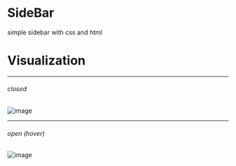 # SideBar
simple sidebar with css and html

# Visualization

---
###### closed
![image](https://user-images.githubusercontent.com/76136248/201547997-f3f73f5f-fca8-4814-a938-52335b702f2c.png)

---
###### open (hover)
![image](https://user-images.githubusercontent.com/76136248/201548028-38478335-12d7-46cc-812f-883f7b04109b.png)
